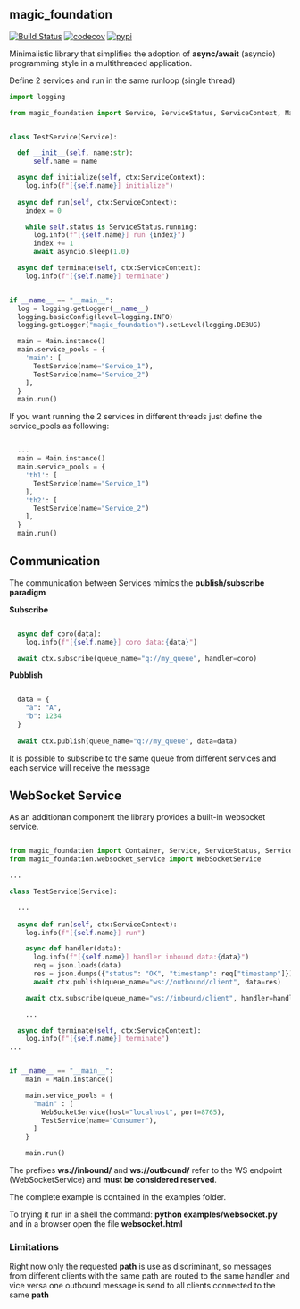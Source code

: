 ## magic_foundation

[![Build Status](https://travis-ci.com/ceppelli/magic_foundation.svg?branch=master)](https://travis-ci.com/ceppelli/magic_foundation)
[![codecov](https://codecov.io/gh/ceppelli/magic_foundation/branch/master/graph/badge.svg)](https://codecov.io/gh/ceppelli/magic_foundation)
[![pypi](https://badge.fury.io/py/magic-foundation.svg)](https://pypi.org/project/magic_foundation/)


Minimalistic library that simplifies the adoption of **async/await** (asyncio) programming style in a multithreaded application.


Define 2 services and run in the same runloop (single thread)

```python
import logging

from magic_foundation import Service, ServiceStatus, ServiceContext, Main


class TestService(Service):

  def __init__(self, name:str):
      self.name = name

  async def initialize(self, ctx:ServiceContext):
    log.info(f"[{self.name}] initialize")
    
  async def run(self, ctx:ServiceContext):
    index = 0

    while self.status is ServiceStatus.running:
      log.info(f"[{self.name}] run {index}")
      index += 1
      await asyncio.sleep(1.0)

  async def terminate(self, ctx:ServiceContext):
    log.info(f"[{self.name}] terminate")


if __name__ == "__main__":
  log = logging.getLogger(__name__)
  logging.basicConfig(level=logging.INFO)
  logging.getLogger("magic_foundation").setLevel(logging.DEBUG)

  main = Main.instance()
  main.service_pools = {
    'main': [
      TestService(name="Service_1"),
      TestService(name="Service_2")
    ],
  }
  main.run()

```

If you want running the 2 services in different threads just define the service_pools as following:

```python

  ...
  main = Main.instance()
  main.service_pools = {
    'th1': [
      TestService(name="Service_1")
    ],
    'th2': [
      TestService(name="Service_2")
    ],
  }
  main.run()

```


## Communication

The communication between Services mimics the **publish/subscribe paradigm**

**Subscribe**

```python

  async def coro(data):
    log.info(f"[{self.name}] coro data:{data}")

  await ctx.subscribe(queue_name="q://my_queue", handler=coro)

```


**Pubblish**


```python

  data = {
    "a": "A",
    "b": 1234 
  }
  
  await ctx.publish(queue_name="q://my_queue", data=data) 

```

It is possible to subscribe to the same queue from different services and each service will receive the message


## WebSocket Service

As an additionan component the library provides a built-in websocket service.

```python

from magic_foundation import Container, Service, ServiceStatus, ServiceContext, Main
from magic_foundation.websocket_service import WebSocketService

...

class TestService(Service):

  ...  
    
  async def run(self, ctx:ServiceContext):
    log.info(f"[{self.name}] run")

    async def handler(data):
      log.info(f"[{self.name}] handler inbound data:{data}")
      req = json.loads(data)
      res = json.dumps({"status": "OK", "timestamp": req["timestamp"]})
      await ctx.publish(queue_name="ws://outbound/client", data=res)

    await ctx.subscribe(queue_name="ws://inbound/client", handler=handler)

    ...

  async def terminate(self, ctx:ServiceContext):
    log.info(f"[{self.name}] terminate")
...


if __name__ == "__main__":
    main = Main.instance()

    main.service_pools = {
      "main" : [
        WebSocketService(host="localhost", port=8765),
        TestService(name="Consumer"), 
      ]
    }

    main.run()
```

The prefixes **ws://inbound/** and **ws://outbound/** refer to the WS endpoint (WebSocketService) and **must be considered reserved**.

The complete example is contained in the examples folder. 

To trying it run in a shell the command: **python examples/websocket.py** and in a browser open the file **websocket.html** 

### Limitations

Right now only the requested **path** is use as discriminant, so messages from different clients with the same path are routed to the same handler and vice versa one outbound message is send to all clients connected to the same **path**


